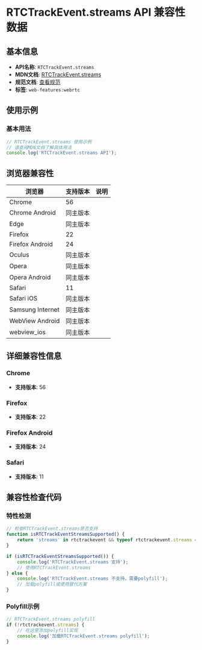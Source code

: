 # RTCTrackEvent.streams API 兼容性数据

## 基本信息

- **API名称**: `RTCTrackEvent.streams`
- **MDN文档**: [RTCTrackEvent.streams](https://developer.mozilla.org/docs/Web/API/RTCTrackEvent/streams)
- **规范文档**: [查看规范](https://w3c.github.io/webrtc-pc/#dom-rtctrackevent-streams)
- **标签**: `web-features:webrtc`

## 使用示例

### 基本用法

```javascript
// RTCTrackEvent.streams 使用示例
// 请查阅MDN文档了解具体用法
console.log('RTCTrackEvent.streams API');
```

## 浏览器兼容性

| 浏览器 | 支持版本 | 说明 |
|--------|----------|------|
| Chrome | 56 |  |
| Chrome Android | 同主版本 |  |
| Edge | 同主版本 |  |
| Firefox | 22 |  |
| Firefox Android | 24 |  |
| Oculus | 同主版本 |  |
| Opera | 同主版本 |  |
| Opera Android | 同主版本 |  |
| Safari | 11 |  |
| Safari iOS | 同主版本 |  |
| Samsung Internet | 同主版本 |  |
| WebView Android | 同主版本 |  |
| webview_ios | 同主版本 |  |

## 详细兼容性信息

### Chrome

- **支持版本**: 56

### Firefox

- **支持版本**: 22

### Firefox Android

- **支持版本**: 24

### Safari

- **支持版本**: 11

## 兼容性检查代码

### 特性检测

```javascript
// 检查RTCTrackEvent.streams是否支持
function isRTCTrackEventStreamsSupported() {
    return 'streams' in rtctrackevent && typeof rtctrackevent.streams === 'function';
}

if (isRTCTrackEventStreamsSupported()) {
    console.log('RTCTrackEvent.streams 支持');
    // 使用RTCTrackEvent.streams
} else {
    console.log('RTCTrackEvent.streams 不支持，需要polyfill');
    // 加载polyfill或使用替代方案
}
```

### Polyfill示例

```javascript
// RTCTrackEvent.streams polyfill
if (!rtctrackevent.streams) {
    // 在这里添加polyfill实现
    console.log('加载RTCTrackEvent.streams polyfill');
}
```

